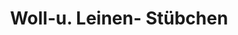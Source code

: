 ---
title: "Woll-u. Leinen- Stübchen"
url: /bad-neustadt-an-der-saale/woll-u-leinen-stuebchen/
shop: Textil
---
